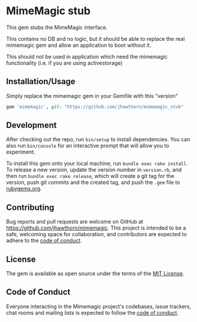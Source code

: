 # MimeMagic stub

This gem stubs the MimeMagic interface.

This contains no DB and no logic, but it should be able to replace the real
mimemagic gem and allow an application to boot without it.

This should not be used in application which need the mimemagic functionality (i.e. if you are using activestorage)

## Installation/Usage

Simply replace the mimemagic gem in your Gemfile with this "version"

```ruby
gem 'mimemagic', git: "https://github.com/jhawthorn/mimemagic_stub"
```

## Development

After checking out the repo, run `bin/setup` to install dependencies. You can also run `bin/console` for an interactive prompt that will allow you to experiment.

To install this gem onto your local machine, run `bundle exec rake install`. To release a new version, update the version number in `version.rb`, and then run `bundle exec rake release`, which will create a git tag for the version, push git commits and the created tag, and push the `.gem` file to [rubygems.org](https://rubygems.org).

## Contributing

Bug reports and pull requests are welcome on GitHub at https://github.com/jhawthorn/mimemagic. This project is intended to be a safe, welcoming space for collaboration, and contributors are expected to adhere to the [code of conduct](https://github.com/jhawthorn/mimemagic/blob/master/CODE_OF_CONDUCT.md).

## License

The gem is available as open source under the terms of the [MIT License](https://opensource.org/licenses/MIT).

## Code of Conduct

Everyone interacting in the Mimemagic project's codebases, issue trackers, chat rooms and mailing lists is expected to follow the [code of conduct](https://github.com/jhawthorn/mimemagic/blob/master/CODE_OF_CONDUCT.md).
